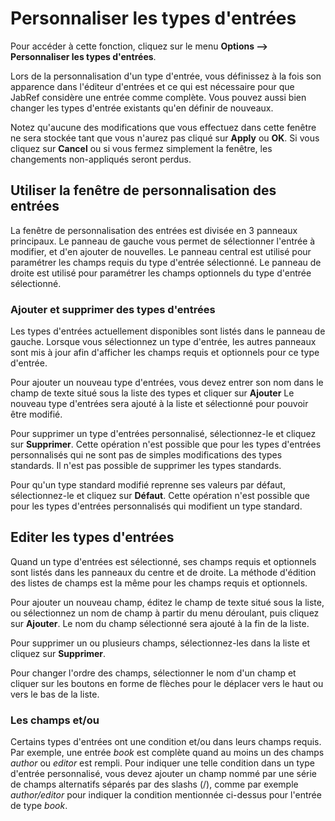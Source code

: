 Personnaliser les types d'entrées
=================================

Pour accéder à cette fonction, cliquez sur le menu **Options --&gt; Personnaliser les types d'entrées**.

Lors de la personnalisation d'un type d'entrée, vous définissez à la fois son apparence dans l'éditeur d'entrées et ce qui est nécessaire pour que JabRef considère une entrée comme complète. Vous pouvez aussi bien changer les types d'entrée existants qu'en définir de nouveaux.

Notez qu'aucune des modifications que vous effectuez dans cette fenêtre ne sera stockée tant que vous n'aurez pas cliqué sur **Apply** ou **OK**. Si vous cliquez sur **Cancel** ou si vous fermez simplement la fenêtre, les changements non-appliqués seront perdus.

Utiliser la fenêtre de personnalisation des entrées
---------------------------------------------------

La fenêtre de personnalisation des entrées est divisée en 3 panneaux principaux. Le panneau de gauche vous permet de sélectionner l'entrée à modifier, et d'en ajouter de nouvelles. Le panneau central est utilisé pour paramétrer les champs requis du type d'entrée sélectionné. Le panneau de droite est utilisé pour paramétrer les champs optionnels du type d'entrée sélectionné.

### Ajouter et supprimer des types d'entrées

Les types d'entrées actuellement disponibles sont listés dans le panneau de gauche. Lorsque vous sélectionnez un type d'entrée, les autres panneaux sont mis à jour afin d'afficher les champs requis et optionnels pour ce type d'entrée.

Pour ajouter un nouveau type d'entrées, vous devez entrer son nom dans le champ de texte situé sous la liste des types et cliquer sur **Ajouter** Le nouveau type d'entrées sera ajouté à la liste et sélectionné pour pouvoir être modifié.

Pour supprimer un type d'entrées personnalisé, sélectionnez-le et cliquez sur **Supprimer**. Cette opération n'est possible que pour les types d'entrées personnalisés qui ne sont pas de simples modifications des types standards. Il n'est pas possible de supprimer les types standards.

Pour qu'un type standard modifié reprenne ses valeurs par défaut, sélectionnez-le et cliquez sur **Défaut**. Cette opération n'est possible que pour les types d'entrées personnalisés qui modifient un type standard.

Editer les types d'entrées
--------------------------

Quand un type d'entrées est sélectionné, ses champs requis et optionnels sont listés dans les panneaux du centre et de droite. La méthode d'édition des listes de champs est la même pour les champs requis et optionnels.

Pour ajouter un nouveau champ, éditez le champ de texte situé sous la liste, ou sélectionnez un nom de champ à partir du menu déroulant, puis cliquez sur **Ajouter**. Le nom du champ sélectionné sera ajouté à la fin de la liste.

Pour supprimer un ou plusieurs champs, sélectionnez-les dans la liste et cliquez sur **Supprimer**.

Pour changer l'ordre des champs, sélectionner le nom d'un champ et cliquer sur les boutons en forme de flèches pour le déplacer vers le haut ou vers le bas de la liste.

### Les champs et/ou

Certains types d'entrées ont une condition et/ou dans leurs champs requis. Par exemple, une entrée *book* est complète quand au moins un des champs *author* ou *editor* est rempli. Pour indiquer une telle condition dans un type d'entrée personnalisé, vous devez ajouter un champ nommé par une série de champs alternatifs séparés par des slashs (/), comme par exemple *author/editor* pour indiquer la condition mentionnée ci-dessus pour l'entrée de type *book*.
